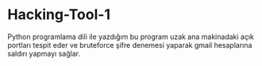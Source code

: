 # Hacking-Tool-1
Python programlama dili ile yazdığım bu program uzak ana makinadaki açık portları tespit eder ve bruteforce şifre denemesi yaparak gmail hesaplarına saldırı yapmayı sağlar.

